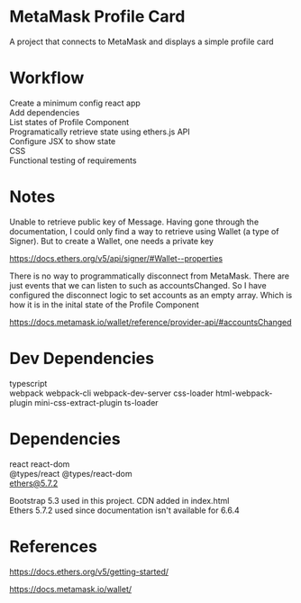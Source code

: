 # MetaMask Profile Card

A project that connects to MetaMask and displays a simple profile card

# Workflow

Create a minimum config react app\
Add dependencies\
List states of Profile Component\
Programatically retrieve state using ethers.js API\
Configure JSX to show state\
CSS\
Functional testing of requirements

# Notes

Unable to retrieve public key of Message. Having gone through the documentation, I could only find a way to retrieve using Wallet (a type of Signer). But to create a Wallet, one needs a private key
 
https://docs.ethers.org/v5/api/signer/#Wallet--properties

There is no way to programmatically disconnect from MetaMask. There are just events that we can listen to such as accountsChanged. So I have configured the disconnect logic to set accounts as an empty array. Which is how it is in the inital state of the Profile Component

https://docs.metamask.io/wallet/reference/provider-api/#accountsChanged

# Dev Dependencies

typescript\
webpack webpack-cli webpack-dev-server css-loader html-webpack-plugin mini-css-extract-plugin ts-loader

# Dependencies

react react-dom\
@types/react @types/react-dom\
ethers@5.7.2

Bootstrap 5.3 used in this project. CDN added in index.html\
Ethers 5.7.2 used since documentation isn't available for 6.6.4

# References

https://docs.ethers.org/v5/getting-started/

https://docs.metamask.io/wallet/
